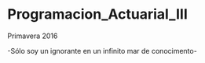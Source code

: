 # Programacion_Actuarial_III
Primavera 2016

-Sólo soy un ignorante en un infinito mar de conocimento-
